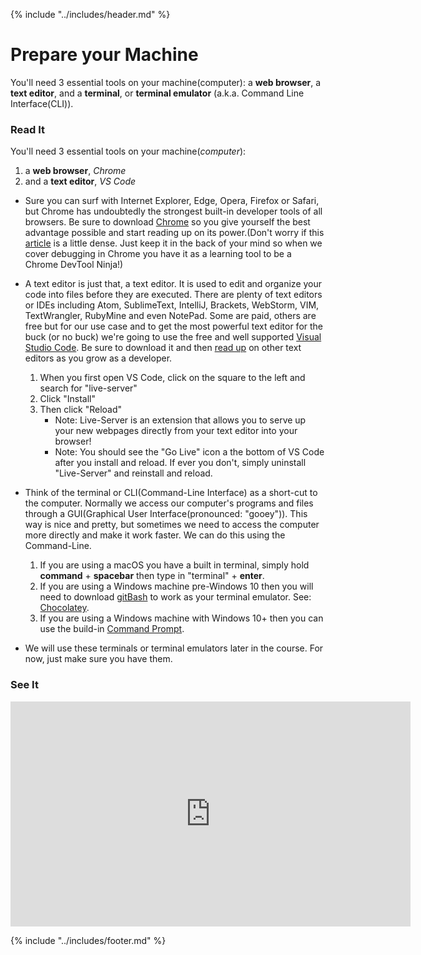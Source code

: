 {% include "../includes/header.md" %}

# Prepare your Machine
<!-- This is how each subject should be introduced. Give the students structure so they know they can start trusting the process sooner!  -->
You'll need 3 essential tools on your machine(computer): a **web browser**, a **text editor**, and a **terminal**, or **terminal emulator** (a.k.a. Command Line Interface(CLI)).

### Read It

You'll need 3 essential tools on your machine(*computer*):

1. a **web browser**, *Chrome*
1. and a **text editor**, *VS Code*
<!-- Give them our writing of the subject then link to a few articles: Medium, Wikipedia, CSS-Tricks, W3S, MozillaDev, etc... that help give more perspective on the subject  -->
* Sure you can surf with Internet Explorer, Edge, Opera, Firefox or Safari, but Chrome has undoubtedly the strongest built-in developer tools of all browsers. Be sure to download [Chrome](https://www.google.com/chrome/) so you give yourself the best advantage possible and start reading up on its power.(Don't worry if this [article](https://medium.com/frontmen/art-of-debugging-with-chrome-devtools-ab7b5fd8e0b4) is a little dense. Just keep it in the back of your mind so when we cover debugging in Chrome you have it as a learning tool to be a Chrome DevTool Ninja!)

* A text editor is just that, a text editor. It is used to edit and organize your code into files before they are executed. There are plenty of text editors or IDEs including Atom, SublimeText, IntelliJ, Brackets, WebStorm, VIM, TextWrangler, RubyMine and even NotePad. Some are paid, others are free but for our use case and to get the most powerful text editor for the buck (or no buck) we're going to use the free and well supported [Visual Studio Code](https://code.visualstudio.com/). Be sure to download it and then [read up](https://www.git-tower.com/blog/mac-text-editors/) on other text editors as you grow as a developer.
    1. When you first open VS Code, click on the square to the left and search for "live-server"
    1. Click "Install"
    1. Then click "Reload"
        * Note: Live-Server is an extension that allows you to serve up your new webpages directly from your text editor into your browser!
        * Note: You should see the "Go Live" icon a the bottom of VS Code after you install and reload. If ever you don't, simply uninstall "Live-Server" and reinstall and reload.

* Think of the terminal or CLI(Command-Line Interface) as a short-cut to the computer. Normally we access our computer's programs and files through a GUI(Graphical User Interface(pronounced: "gooey")). This way is nice and pretty, but sometimes we need to access the computer more directly and make it work faster. We can do this using the Command-Line.
    1. If you are using a macOS you have a built in terminal, simply hold **command** + **spacebar** then type in "terminal" + **enter**.
    2. If you are using a Windows machine pre-Windows 10 then you will need to download [gitBash](https://gitforwindows.org/) to work as your terminal emulator. See: [Chocolatey](https://chocolatey.org/).
    3. If you are using a Windows machine with Windows 10+ then you can use the build-in [Command Prompt](https://www.lifewire.com/command-prompt-2625840).
* We will use these terminals or terminal emulators later in the course. For now, just make sure you have them.

### See It
<!-- Can be a video on youTube as long as it doesn't go to another code school. Eventually all video content should come from ACA. -->

<iframe src="https://player.vimeo.com/video/292803037" width="640" height="360" frameborder="0" webkitallowfullscreen mozallowfullscreen allowfullscreen></iframe>

<!-- ## Go to [Pre-Work Step 2 >](02PrepSandboxes.md) -->

{% include "../includes/footer.md" %}
